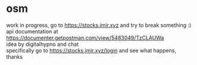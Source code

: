 # osm
work in progress, go to https://stocks.jmir.xyz and try to break something :)  
api documentation at https://documenter.getpostman.com/view/5483049/TzCLAUWa  
idea by digitalhypno and chat  
specifically go to https://stocks.jmir.xyz/login and see what happens, thanks
